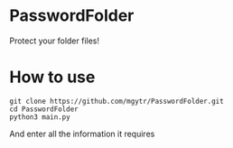 # PasswordFolder
Protect your folder files!


# How to use
```
git clone https://github.com/mgytr/PasswordFolder.git
cd PasswordFolder
python3 main.py
```

And enter all the information it requires


